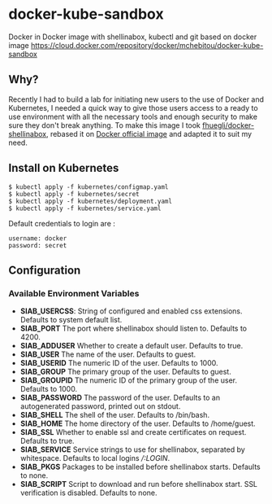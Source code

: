 # docker-kube-sandbox

Docker in Docker image with shellinabox, kubectl and git based on docker image https://cloud.docker.com/repository/docker/mchebitou/docker-kube-sandbox

## Why?
Recently I had to build a lab for initiating new users to the use of Docker and Kubernetes, I needed a quick way to give those users access to a ready to use environment with all the necessary tools and enough security to make sure they don't break anything.
To make this image I took [fhuegli/docker-shellinabox](https://github.com/fhuegli/docker-shellinabox),
rebased it on [Docker official image](https://hub.docker.com/_/docker) and adapted it to suit my need.

## Install on Kubernetes

    $ kubectl apply -f kubernetes/configmap.yaml
    $ kubectl apply -f kubernetes/secret
    $ kubectl apply -f kubernetes/deployment.yaml
    $ kubectl apply -f kubernetes/service.yaml

Default credentials to login are :

    username: docker
    password: secret

## Configuration
### Available Environment Variables

 - **SIAB_USERCSS**: String of configured and enabled css extensions. Defaults to system default list.
 - **SIAB_PORT** The port where shellinabox should listen to. Defaults to 4200.
 - **SIAB_ADDUSER** Whether to create a default user. Defaults to true.
 - **SIAB_USER** The name of the user. Defaults to guest.
 - **SIAB_USERID** The numeric ID of the user. Defaults to 1000.
 - **SIAB_GROUP** The primary group of the user. Defaults to guest.
 - **SIAB_GROUPID** The numeric ID of the primary group of the user. Defaults to 1000.
 - **SIAB_PASSWORD** The password of the user. Defaults to an autogenerated password, printed out on stdout.
 - **SIAB_SHELL** The shell of the user. Defaults to /bin/bash.
 - **SIAB_HOME** The home directory of the user. Defaults to /home/guest.
 - **SIAB_SSL** Whether to enable ssl and create certificates on request. Defaults to true.
 - **SIAB_SERVICE** Service strings to use for shellinabox, separated by whitespace. Defaults to local logins */:LOGIN*.
 - **SIAB_PKGS** Packages to be installed before shellinabox starts. Defaults to none.
 - **SIAB_SCRIPT** Script to download and run before shellinabox start. SSL verification is disabled. Defaults to none.
